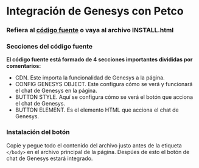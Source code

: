# Integración de Genesys con Petco
### Refiera al [código fuente](https://raw.githubusercontent.com/ECampuzanoCTC/Petco-chat/master/INSTALL.html "código fuente") o vaya al archivo INSTALL.html
### Secciones del código fuente
**El código fuente está formado de 4 secciones importantes divididas por comentarios:**
- CDN. Este importa la funcionalidad de Genesys a la página.
- CONFIG GENESYS OBJECT. Este configura cómo se verá y funcionará el chat de Genesys en la página.
- BUTTON STYLE. Aquí se configura cómo se verá el botón que acciona el chat de Genesys.
- BUTTON ELEMENT. Es el elemento HTML que acciona el chat de Genesys.

### Instalación del botón
Copie y pegue todo el contenido del archivo justo antes de la etiqueta `</body>` en el archivo principal de la página.
Despúes de esto el botón de chat de Genesys estará integrado.
